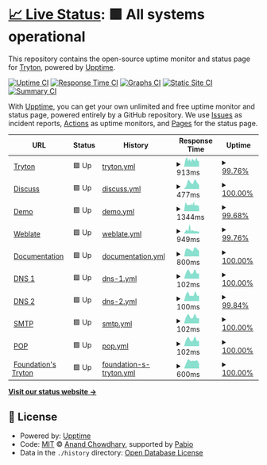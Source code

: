 # [📈 Live Status](https://status.tryton.org): <!--live status--> **🟩 All systems operational**

This repository contains the open-source uptime monitor and status page for [Tryton](https://www.tryton.org/), powered by [Upptime](https://github.com/upptime/upptime).

[![Uptime CI](https://github.com/tryton/upptime/workflows/Uptime%20CI/badge.svg)](https://github.com/tryton/upptime/actions?query=workflow%3A%22Uptime+CI%22)
[![Response Time CI](https://github.com/tryton/upptime/workflows/Response%20Time%20CI/badge.svg)](https://github.com/tryton/upptime/actions?query=workflow%3A%22Response+Time+CI%22)
[![Graphs CI](https://github.com/tryton/upptime/workflows/Graphs%20CI/badge.svg)](https://github.com/tryton/upptime/actions?query=workflow%3A%22Graphs+CI%22)
[![Static Site CI](https://github.com/tryton/upptime/workflows/Static%20Site%20CI/badge.svg)](https://github.com/tryton/upptime/actions?query=workflow%3A%22Static+Site+CI%22)
[![Summary CI](https://github.com/tryton/upptime/workflows/Summary%20CI/badge.svg)](https://github.com/tryton/upptime/actions?query=workflow%3A%22Summary+CI%22)

With [Upptime](https://upptime.js.org), you can get your own unlimited and free uptime monitor and status page, powered entirely by a GitHub repository. We use [Issues](https://github.com/tryton/upptime/issues) as incident reports, [Actions](https://github.com/tryton/upptime/actions) as uptime monitors, and [Pages](https://status.tryton.org) for the status page.

<!--start: status pages-->
<!-- This summary is generated by Upptime (https://github.com/upptime/upptime) -->
<!-- Do not edit this manually, your changes will be overwritten -->
<!-- prettier-ignore -->
| URL | Status | History | Response Time | Uptime |
| --- | ------ | ------- | ------------- | ------ |
| <img alt="" src="https://downloads-cdn.tryton.org/images/logo.svg" height="13"> [Tryton](https://www.tryton.org) | 🟩 Up | [tryton.yml](https://github.com/tryton/upptime/commits/HEAD/history/tryton.yml) | <details><summary><img alt="Response time graph" src="./graphs/tryton/response-time-week.png" height="20"> 913ms</summary><br><a href="https://status.tryton.org/history/tryton"><img alt="Response time 944" src="https://img.shields.io/endpoint?url=https%3A%2F%2Fraw.githubusercontent.com%2Ftryton%2Fupptime%2FHEAD%2Fapi%2Ftryton%2Fresponse-time.json"></a><br><a href="https://status.tryton.org/history/tryton"><img alt="24-hour response time 793" src="https://img.shields.io/endpoint?url=https%3A%2F%2Fraw.githubusercontent.com%2Ftryton%2Fupptime%2FHEAD%2Fapi%2Ftryton%2Fresponse-time-day.json"></a><br><a href="https://status.tryton.org/history/tryton"><img alt="7-day response time 913" src="https://img.shields.io/endpoint?url=https%3A%2F%2Fraw.githubusercontent.com%2Ftryton%2Fupptime%2FHEAD%2Fapi%2Ftryton%2Fresponse-time-week.json"></a><br><a href="https://status.tryton.org/history/tryton"><img alt="30-day response time 937" src="https://img.shields.io/endpoint?url=https%3A%2F%2Fraw.githubusercontent.com%2Ftryton%2Fupptime%2FHEAD%2Fapi%2Ftryton%2Fresponse-time-month.json"></a><br><a href="https://status.tryton.org/history/tryton"><img alt="1-year response time 944" src="https://img.shields.io/endpoint?url=https%3A%2F%2Fraw.githubusercontent.com%2Ftryton%2Fupptime%2FHEAD%2Fapi%2Ftryton%2Fresponse-time-year.json"></a></details> | <details><summary><a href="https://status.tryton.org/history/tryton">99.76%</a></summary><a href="https://status.tryton.org/history/tryton"><img alt="All-time uptime 99.93%" src="https://img.shields.io/endpoint?url=https%3A%2F%2Fraw.githubusercontent.com%2Ftryton%2Fupptime%2FHEAD%2Fapi%2Ftryton%2Fuptime.json"></a><br><a href="https://status.tryton.org/history/tryton"><img alt="24-hour uptime 100.00%" src="https://img.shields.io/endpoint?url=https%3A%2F%2Fraw.githubusercontent.com%2Ftryton%2Fupptime%2FHEAD%2Fapi%2Ftryton%2Fuptime-day.json"></a><br><a href="https://status.tryton.org/history/tryton"><img alt="7-day uptime 99.76%" src="https://img.shields.io/endpoint?url=https%3A%2F%2Fraw.githubusercontent.com%2Ftryton%2Fupptime%2FHEAD%2Fapi%2Ftryton%2Fuptime-week.json"></a><br><a href="https://status.tryton.org/history/tryton"><img alt="30-day uptime 99.95%" src="https://img.shields.io/endpoint?url=https%3A%2F%2Fraw.githubusercontent.com%2Ftryton%2Fupptime%2FHEAD%2Fapi%2Ftryton%2Fuptime-month.json"></a><br><a href="https://status.tryton.org/history/tryton"><img alt="1-year uptime 99.93%" src="https://img.shields.io/endpoint?url=https%3A%2F%2Fraw.githubusercontent.com%2Ftryton%2Fupptime%2FHEAD%2Fapi%2Ftryton%2Fuptime-year.json"></a></details>
| <img alt="" src="https://downloads-cdn.tryton.org/images/logo-discuss.svg" height="13"> [Discuss](https://discuss.tryton.org/srv/status) | 🟩 Up | [discuss.yml](https://github.com/tryton/upptime/commits/HEAD/history/discuss.yml) | <details><summary><img alt="Response time graph" src="./graphs/discuss/response-time-week.png" height="20"> 477ms</summary><br><a href="https://status.tryton.org/history/discuss"><img alt="Response time 771" src="https://img.shields.io/endpoint?url=https%3A%2F%2Fraw.githubusercontent.com%2Ftryton%2Fupptime%2FHEAD%2Fapi%2Fdiscuss%2Fresponse-time.json"></a><br><a href="https://status.tryton.org/history/discuss"><img alt="24-hour response time 545" src="https://img.shields.io/endpoint?url=https%3A%2F%2Fraw.githubusercontent.com%2Ftryton%2Fupptime%2FHEAD%2Fapi%2Fdiscuss%2Fresponse-time-day.json"></a><br><a href="https://status.tryton.org/history/discuss"><img alt="7-day response time 477" src="https://img.shields.io/endpoint?url=https%3A%2F%2Fraw.githubusercontent.com%2Ftryton%2Fupptime%2FHEAD%2Fapi%2Fdiscuss%2Fresponse-time-week.json"></a><br><a href="https://status.tryton.org/history/discuss"><img alt="30-day response time 454" src="https://img.shields.io/endpoint?url=https%3A%2F%2Fraw.githubusercontent.com%2Ftryton%2Fupptime%2FHEAD%2Fapi%2Fdiscuss%2Fresponse-time-month.json"></a><br><a href="https://status.tryton.org/history/discuss"><img alt="1-year response time 771" src="https://img.shields.io/endpoint?url=https%3A%2F%2Fraw.githubusercontent.com%2Ftryton%2Fupptime%2FHEAD%2Fapi%2Fdiscuss%2Fresponse-time-year.json"></a></details> | <details><summary><a href="https://status.tryton.org/history/discuss">100.00%</a></summary><a href="https://status.tryton.org/history/discuss"><img alt="All-time uptime 99.76%" src="https://img.shields.io/endpoint?url=https%3A%2F%2Fraw.githubusercontent.com%2Ftryton%2Fupptime%2FHEAD%2Fapi%2Fdiscuss%2Fuptime.json"></a><br><a href="https://status.tryton.org/history/discuss"><img alt="24-hour uptime 100.00%" src="https://img.shields.io/endpoint?url=https%3A%2F%2Fraw.githubusercontent.com%2Ftryton%2Fupptime%2FHEAD%2Fapi%2Fdiscuss%2Fuptime-day.json"></a><br><a href="https://status.tryton.org/history/discuss"><img alt="7-day uptime 100.00%" src="https://img.shields.io/endpoint?url=https%3A%2F%2Fraw.githubusercontent.com%2Ftryton%2Fupptime%2FHEAD%2Fapi%2Fdiscuss%2Fuptime-week.json"></a><br><a href="https://status.tryton.org/history/discuss"><img alt="30-day uptime 100.00%" src="https://img.shields.io/endpoint?url=https%3A%2F%2Fraw.githubusercontent.com%2Ftryton%2Fupptime%2FHEAD%2Fapi%2Fdiscuss%2Fuptime-month.json"></a><br><a href="https://status.tryton.org/history/discuss"><img alt="1-year uptime 99.76%" src="https://img.shields.io/endpoint?url=https%3A%2F%2Fraw.githubusercontent.com%2Ftryton%2Fupptime%2FHEAD%2Fapi%2Fdiscuss%2Fuptime-year.json"></a></details>
| <img alt="" src="https://icons.duckduckgo.com/ip3/demo.tryton.org.ico" height="13"> [Demo](https://demo.tryton.org) | 🟩 Up | [demo.yml](https://github.com/tryton/upptime/commits/HEAD/history/demo.yml) | <details><summary><img alt="Response time graph" src="./graphs/demo/response-time-week.png" height="20"> 1344ms</summary><br><a href="https://status.tryton.org/history/demo"><img alt="Response time 1364" src="https://img.shields.io/endpoint?url=https%3A%2F%2Fraw.githubusercontent.com%2Ftryton%2Fupptime%2FHEAD%2Fapi%2Fdemo%2Fresponse-time.json"></a><br><a href="https://status.tryton.org/history/demo"><img alt="24-hour response time 1489" src="https://img.shields.io/endpoint?url=https%3A%2F%2Fraw.githubusercontent.com%2Ftryton%2Fupptime%2FHEAD%2Fapi%2Fdemo%2Fresponse-time-day.json"></a><br><a href="https://status.tryton.org/history/demo"><img alt="7-day response time 1344" src="https://img.shields.io/endpoint?url=https%3A%2F%2Fraw.githubusercontent.com%2Ftryton%2Fupptime%2FHEAD%2Fapi%2Fdemo%2Fresponse-time-week.json"></a><br><a href="https://status.tryton.org/history/demo"><img alt="30-day response time 1343" src="https://img.shields.io/endpoint?url=https%3A%2F%2Fraw.githubusercontent.com%2Ftryton%2Fupptime%2FHEAD%2Fapi%2Fdemo%2Fresponse-time-month.json"></a><br><a href="https://status.tryton.org/history/demo"><img alt="1-year response time 1364" src="https://img.shields.io/endpoint?url=https%3A%2F%2Fraw.githubusercontent.com%2Ftryton%2Fupptime%2FHEAD%2Fapi%2Fdemo%2Fresponse-time-year.json"></a></details> | <details><summary><a href="https://status.tryton.org/history/demo">99.68%</a></summary><a href="https://status.tryton.org/history/demo"><img alt="All-time uptime 99.44%" src="https://img.shields.io/endpoint?url=https%3A%2F%2Fraw.githubusercontent.com%2Ftryton%2Fupptime%2FHEAD%2Fapi%2Fdemo%2Fuptime.json"></a><br><a href="https://status.tryton.org/history/demo"><img alt="24-hour uptime 99.43%" src="https://img.shields.io/endpoint?url=https%3A%2F%2Fraw.githubusercontent.com%2Ftryton%2Fupptime%2FHEAD%2Fapi%2Fdemo%2Fuptime-day.json"></a><br><a href="https://status.tryton.org/history/demo"><img alt="7-day uptime 99.68%" src="https://img.shields.io/endpoint?url=https%3A%2F%2Fraw.githubusercontent.com%2Ftryton%2Fupptime%2FHEAD%2Fapi%2Fdemo%2Fuptime-week.json"></a><br><a href="https://status.tryton.org/history/demo"><img alt="30-day uptime 98.63%" src="https://img.shields.io/endpoint?url=https%3A%2F%2Fraw.githubusercontent.com%2Ftryton%2Fupptime%2FHEAD%2Fapi%2Fdemo%2Fuptime-month.json"></a><br><a href="https://status.tryton.org/history/demo"><img alt="1-year uptime 99.44%" src="https://img.shields.io/endpoint?url=https%3A%2F%2Fraw.githubusercontent.com%2Ftryton%2Fupptime%2FHEAD%2Fapi%2Fdemo%2Fuptime-year.json"></a></details>
| <img alt="" src="https://icons.duckduckgo.com/ip3/translate.tryton.org.ico" height="13"> [Weblate](https://translate.tryton.org) | 🟩 Up | [weblate.yml](https://github.com/tryton/upptime/commits/HEAD/history/weblate.yml) | <details><summary><img alt="Response time graph" src="./graphs/weblate/response-time-week.png" height="20"> 949ms</summary><br><a href="https://status.tryton.org/history/weblate"><img alt="Response time 802" src="https://img.shields.io/endpoint?url=https%3A%2F%2Fraw.githubusercontent.com%2Ftryton%2Fupptime%2FHEAD%2Fapi%2Fweblate%2Fresponse-time.json"></a><br><a href="https://status.tryton.org/history/weblate"><img alt="24-hour response time 750" src="https://img.shields.io/endpoint?url=https%3A%2F%2Fraw.githubusercontent.com%2Ftryton%2Fupptime%2FHEAD%2Fapi%2Fweblate%2Fresponse-time-day.json"></a><br><a href="https://status.tryton.org/history/weblate"><img alt="7-day response time 949" src="https://img.shields.io/endpoint?url=https%3A%2F%2Fraw.githubusercontent.com%2Ftryton%2Fupptime%2FHEAD%2Fapi%2Fweblate%2Fresponse-time-week.json"></a><br><a href="https://status.tryton.org/history/weblate"><img alt="30-day response time 811" src="https://img.shields.io/endpoint?url=https%3A%2F%2Fraw.githubusercontent.com%2Ftryton%2Fupptime%2FHEAD%2Fapi%2Fweblate%2Fresponse-time-month.json"></a><br><a href="https://status.tryton.org/history/weblate"><img alt="1-year response time 802" src="https://img.shields.io/endpoint?url=https%3A%2F%2Fraw.githubusercontent.com%2Ftryton%2Fupptime%2FHEAD%2Fapi%2Fweblate%2Fresponse-time-year.json"></a></details> | <details><summary><a href="https://status.tryton.org/history/weblate">99.76%</a></summary><a href="https://status.tryton.org/history/weblate"><img alt="All-time uptime 99.96%" src="https://img.shields.io/endpoint?url=https%3A%2F%2Fraw.githubusercontent.com%2Ftryton%2Fupptime%2FHEAD%2Fapi%2Fweblate%2Fuptime.json"></a><br><a href="https://status.tryton.org/history/weblate"><img alt="24-hour uptime 100.00%" src="https://img.shields.io/endpoint?url=https%3A%2F%2Fraw.githubusercontent.com%2Ftryton%2Fupptime%2FHEAD%2Fapi%2Fweblate%2Fuptime-day.json"></a><br><a href="https://status.tryton.org/history/weblate"><img alt="7-day uptime 99.76%" src="https://img.shields.io/endpoint?url=https%3A%2F%2Fraw.githubusercontent.com%2Ftryton%2Fupptime%2FHEAD%2Fapi%2Fweblate%2Fuptime-week.json"></a><br><a href="https://status.tryton.org/history/weblate"><img alt="30-day uptime 99.95%" src="https://img.shields.io/endpoint?url=https%3A%2F%2Fraw.githubusercontent.com%2Ftryton%2Fupptime%2FHEAD%2Fapi%2Fweblate%2Fuptime-month.json"></a><br><a href="https://status.tryton.org/history/weblate"><img alt="1-year uptime 99.96%" src="https://img.shields.io/endpoint?url=https%3A%2F%2Fraw.githubusercontent.com%2Ftryton%2Fupptime%2FHEAD%2Fapi%2Fweblate%2Fuptime-year.json"></a></details>
| <img alt="" src="https://icons.duckduckgo.com/ip3/docs-src.tryton.org.ico" height="13"> [Documentation](https://docs-src.tryton.org) | 🟩 Up | [documentation.yml](https://github.com/tryton/upptime/commits/HEAD/history/documentation.yml) | <details><summary><img alt="Response time graph" src="./graphs/documentation/response-time-week.png" height="20"> 800ms</summary><br><a href="https://status.tryton.org/history/documentation"><img alt="Response time 838" src="https://img.shields.io/endpoint?url=https%3A%2F%2Fraw.githubusercontent.com%2Ftryton%2Fupptime%2FHEAD%2Fapi%2Fdocumentation%2Fresponse-time.json"></a><br><a href="https://status.tryton.org/history/documentation"><img alt="24-hour response time 740" src="https://img.shields.io/endpoint?url=https%3A%2F%2Fraw.githubusercontent.com%2Ftryton%2Fupptime%2FHEAD%2Fapi%2Fdocumentation%2Fresponse-time-day.json"></a><br><a href="https://status.tryton.org/history/documentation"><img alt="7-day response time 800" src="https://img.shields.io/endpoint?url=https%3A%2F%2Fraw.githubusercontent.com%2Ftryton%2Fupptime%2FHEAD%2Fapi%2Fdocumentation%2Fresponse-time-week.json"></a><br><a href="https://status.tryton.org/history/documentation"><img alt="30-day response time 838" src="https://img.shields.io/endpoint?url=https%3A%2F%2Fraw.githubusercontent.com%2Ftryton%2Fupptime%2FHEAD%2Fapi%2Fdocumentation%2Fresponse-time-month.json"></a><br><a href="https://status.tryton.org/history/documentation"><img alt="1-year response time 838" src="https://img.shields.io/endpoint?url=https%3A%2F%2Fraw.githubusercontent.com%2Ftryton%2Fupptime%2FHEAD%2Fapi%2Fdocumentation%2Fresponse-time-year.json"></a></details> | <details><summary><a href="https://status.tryton.org/history/documentation">100.00%</a></summary><a href="https://status.tryton.org/history/documentation"><img alt="All-time uptime 99.96%" src="https://img.shields.io/endpoint?url=https%3A%2F%2Fraw.githubusercontent.com%2Ftryton%2Fupptime%2FHEAD%2Fapi%2Fdocumentation%2Fuptime.json"></a><br><a href="https://status.tryton.org/history/documentation"><img alt="24-hour uptime 100.00%" src="https://img.shields.io/endpoint?url=https%3A%2F%2Fraw.githubusercontent.com%2Ftryton%2Fupptime%2FHEAD%2Fapi%2Fdocumentation%2Fuptime-day.json"></a><br><a href="https://status.tryton.org/history/documentation"><img alt="7-day uptime 100.00%" src="https://img.shields.io/endpoint?url=https%3A%2F%2Fraw.githubusercontent.com%2Ftryton%2Fupptime%2FHEAD%2Fapi%2Fdocumentation%2Fuptime-week.json"></a><br><a href="https://status.tryton.org/history/documentation"><img alt="30-day uptime 99.96%" src="https://img.shields.io/endpoint?url=https%3A%2F%2Fraw.githubusercontent.com%2Ftryton%2Fupptime%2FHEAD%2Fapi%2Fdocumentation%2Fuptime-month.json"></a><br><a href="https://status.tryton.org/history/documentation"><img alt="1-year uptime 99.96%" src="https://img.shields.io/endpoint?url=https%3A%2F%2Fraw.githubusercontent.com%2Ftryton%2Fupptime%2FHEAD%2Fapi%2Fdocumentation%2Fuptime-year.json"></a></details>
| <img alt="" src="https://icons.duckduckgo.com/ip3/null.ico" height="13"> [DNS 1](moretus.b2ck.com) | 🟩 Up | [dns-1.yml](https://github.com/tryton/upptime/commits/HEAD/history/dns-1.yml) | <details><summary><img alt="Response time graph" src="./graphs/dns-1/response-time-week.png" height="20"> 102ms</summary><br><a href="https://status.tryton.org/history/dns-1"><img alt="Response time 109" src="https://img.shields.io/endpoint?url=https%3A%2F%2Fraw.githubusercontent.com%2Ftryton%2Fupptime%2FHEAD%2Fapi%2Fdns-1%2Fresponse-time.json"></a><br><a href="https://status.tryton.org/history/dns-1"><img alt="24-hour response time 84" src="https://img.shields.io/endpoint?url=https%3A%2F%2Fraw.githubusercontent.com%2Ftryton%2Fupptime%2FHEAD%2Fapi%2Fdns-1%2Fresponse-time-day.json"></a><br><a href="https://status.tryton.org/history/dns-1"><img alt="7-day response time 102" src="https://img.shields.io/endpoint?url=https%3A%2F%2Fraw.githubusercontent.com%2Ftryton%2Fupptime%2FHEAD%2Fapi%2Fdns-1%2Fresponse-time-week.json"></a><br><a href="https://status.tryton.org/history/dns-1"><img alt="30-day response time 106" src="https://img.shields.io/endpoint?url=https%3A%2F%2Fraw.githubusercontent.com%2Ftryton%2Fupptime%2FHEAD%2Fapi%2Fdns-1%2Fresponse-time-month.json"></a><br><a href="https://status.tryton.org/history/dns-1"><img alt="1-year response time 109" src="https://img.shields.io/endpoint?url=https%3A%2F%2Fraw.githubusercontent.com%2Ftryton%2Fupptime%2FHEAD%2Fapi%2Fdns-1%2Fresponse-time-year.json"></a></details> | <details><summary><a href="https://status.tryton.org/history/dns-1">100.00%</a></summary><a href="https://status.tryton.org/history/dns-1"><img alt="All-time uptime 100.00%" src="https://img.shields.io/endpoint?url=https%3A%2F%2Fraw.githubusercontent.com%2Ftryton%2Fupptime%2FHEAD%2Fapi%2Fdns-1%2Fuptime.json"></a><br><a href="https://status.tryton.org/history/dns-1"><img alt="24-hour uptime 100.00%" src="https://img.shields.io/endpoint?url=https%3A%2F%2Fraw.githubusercontent.com%2Ftryton%2Fupptime%2FHEAD%2Fapi%2Fdns-1%2Fuptime-day.json"></a><br><a href="https://status.tryton.org/history/dns-1"><img alt="7-day uptime 100.00%" src="https://img.shields.io/endpoint?url=https%3A%2F%2Fraw.githubusercontent.com%2Ftryton%2Fupptime%2FHEAD%2Fapi%2Fdns-1%2Fuptime-week.json"></a><br><a href="https://status.tryton.org/history/dns-1"><img alt="30-day uptime 100.00%" src="https://img.shields.io/endpoint?url=https%3A%2F%2Fraw.githubusercontent.com%2Ftryton%2Fupptime%2FHEAD%2Fapi%2Fdns-1%2Fuptime-month.json"></a><br><a href="https://status.tryton.org/history/dns-1"><img alt="1-year uptime 100.00%" src="https://img.shields.io/endpoint?url=https%3A%2F%2Fraw.githubusercontent.com%2Ftryton%2Fupptime%2FHEAD%2Fapi%2Fdns-1%2Fuptime-year.json"></a></details>
| <img alt="" src="https://icons.duckduckgo.com/ip3/null.ico" height="13"> [DNS 2](thales.b2ck.com) | 🟩 Up | [dns-2.yml](https://github.com/tryton/upptime/commits/HEAD/history/dns-2.yml) | <details><summary><img alt="Response time graph" src="./graphs/dns-2/response-time-week.png" height="20"> 100ms</summary><br><a href="https://status.tryton.org/history/dns-2"><img alt="Response time 109" src="https://img.shields.io/endpoint?url=https%3A%2F%2Fraw.githubusercontent.com%2Ftryton%2Fupptime%2FHEAD%2Fapi%2Fdns-2%2Fresponse-time.json"></a><br><a href="https://status.tryton.org/history/dns-2"><img alt="24-hour response time 83" src="https://img.shields.io/endpoint?url=https%3A%2F%2Fraw.githubusercontent.com%2Ftryton%2Fupptime%2FHEAD%2Fapi%2Fdns-2%2Fresponse-time-day.json"></a><br><a href="https://status.tryton.org/history/dns-2"><img alt="7-day response time 100" src="https://img.shields.io/endpoint?url=https%3A%2F%2Fraw.githubusercontent.com%2Ftryton%2Fupptime%2FHEAD%2Fapi%2Fdns-2%2Fresponse-time-week.json"></a><br><a href="https://status.tryton.org/history/dns-2"><img alt="30-day response time 106" src="https://img.shields.io/endpoint?url=https%3A%2F%2Fraw.githubusercontent.com%2Ftryton%2Fupptime%2FHEAD%2Fapi%2Fdns-2%2Fresponse-time-month.json"></a><br><a href="https://status.tryton.org/history/dns-2"><img alt="1-year response time 109" src="https://img.shields.io/endpoint?url=https%3A%2F%2Fraw.githubusercontent.com%2Ftryton%2Fupptime%2FHEAD%2Fapi%2Fdns-2%2Fresponse-time-year.json"></a></details> | <details><summary><a href="https://status.tryton.org/history/dns-2">99.84%</a></summary><a href="https://status.tryton.org/history/dns-2"><img alt="All-time uptime 99.99%" src="https://img.shields.io/endpoint?url=https%3A%2F%2Fraw.githubusercontent.com%2Ftryton%2Fupptime%2FHEAD%2Fapi%2Fdns-2%2Fuptime.json"></a><br><a href="https://status.tryton.org/history/dns-2"><img alt="24-hour uptime 100.00%" src="https://img.shields.io/endpoint?url=https%3A%2F%2Fraw.githubusercontent.com%2Ftryton%2Fupptime%2FHEAD%2Fapi%2Fdns-2%2Fuptime-day.json"></a><br><a href="https://status.tryton.org/history/dns-2"><img alt="7-day uptime 99.84%" src="https://img.shields.io/endpoint?url=https%3A%2F%2Fraw.githubusercontent.com%2Ftryton%2Fupptime%2FHEAD%2Fapi%2Fdns-2%2Fuptime-week.json"></a><br><a href="https://status.tryton.org/history/dns-2"><img alt="30-day uptime 99.96%" src="https://img.shields.io/endpoint?url=https%3A%2F%2Fraw.githubusercontent.com%2Ftryton%2Fupptime%2FHEAD%2Fapi%2Fdns-2%2Fuptime-month.json"></a><br><a href="https://status.tryton.org/history/dns-2"><img alt="1-year uptime 99.99%" src="https://img.shields.io/endpoint?url=https%3A%2F%2Fraw.githubusercontent.com%2Ftryton%2Fupptime%2FHEAD%2Fapi%2Fdns-2%2Fuptime-year.json"></a></details>
| <img alt="" src="https://icons.duckduckgo.com/ip3/null.ico" height="13"> [SMTP](mx.tryton.org) | 🟩 Up | [smtp.yml](https://github.com/tryton/upptime/commits/HEAD/history/smtp.yml) | <details><summary><img alt="Response time graph" src="./graphs/smtp/response-time-week.png" height="20"> 102ms</summary><br><a href="https://status.tryton.org/history/smtp"><img alt="Response time 109" src="https://img.shields.io/endpoint?url=https%3A%2F%2Fraw.githubusercontent.com%2Ftryton%2Fupptime%2FHEAD%2Fapi%2Fsmtp%2Fresponse-time.json"></a><br><a href="https://status.tryton.org/history/smtp"><img alt="24-hour response time 83" src="https://img.shields.io/endpoint?url=https%3A%2F%2Fraw.githubusercontent.com%2Ftryton%2Fupptime%2FHEAD%2Fapi%2Fsmtp%2Fresponse-time-day.json"></a><br><a href="https://status.tryton.org/history/smtp"><img alt="7-day response time 102" src="https://img.shields.io/endpoint?url=https%3A%2F%2Fraw.githubusercontent.com%2Ftryton%2Fupptime%2FHEAD%2Fapi%2Fsmtp%2Fresponse-time-week.json"></a><br><a href="https://status.tryton.org/history/smtp"><img alt="30-day response time 106" src="https://img.shields.io/endpoint?url=https%3A%2F%2Fraw.githubusercontent.com%2Ftryton%2Fupptime%2FHEAD%2Fapi%2Fsmtp%2Fresponse-time-month.json"></a><br><a href="https://status.tryton.org/history/smtp"><img alt="1-year response time 109" src="https://img.shields.io/endpoint?url=https%3A%2F%2Fraw.githubusercontent.com%2Ftryton%2Fupptime%2FHEAD%2Fapi%2Fsmtp%2Fresponse-time-year.json"></a></details> | <details><summary><a href="https://status.tryton.org/history/smtp">100.00%</a></summary><a href="https://status.tryton.org/history/smtp"><img alt="All-time uptime 100.00%" src="https://img.shields.io/endpoint?url=https%3A%2F%2Fraw.githubusercontent.com%2Ftryton%2Fupptime%2FHEAD%2Fapi%2Fsmtp%2Fuptime.json"></a><br><a href="https://status.tryton.org/history/smtp"><img alt="24-hour uptime 100.00%" src="https://img.shields.io/endpoint?url=https%3A%2F%2Fraw.githubusercontent.com%2Ftryton%2Fupptime%2FHEAD%2Fapi%2Fsmtp%2Fuptime-day.json"></a><br><a href="https://status.tryton.org/history/smtp"><img alt="7-day uptime 100.00%" src="https://img.shields.io/endpoint?url=https%3A%2F%2Fraw.githubusercontent.com%2Ftryton%2Fupptime%2FHEAD%2Fapi%2Fsmtp%2Fuptime-week.json"></a><br><a href="https://status.tryton.org/history/smtp"><img alt="30-day uptime 100.00%" src="https://img.shields.io/endpoint?url=https%3A%2F%2Fraw.githubusercontent.com%2Ftryton%2Fupptime%2FHEAD%2Fapi%2Fsmtp%2Fuptime-month.json"></a><br><a href="https://status.tryton.org/history/smtp"><img alt="1-year uptime 100.00%" src="https://img.shields.io/endpoint?url=https%3A%2F%2Fraw.githubusercontent.com%2Ftryton%2Fupptime%2FHEAD%2Fapi%2Fsmtp%2Fuptime-year.json"></a></details>
| <img alt="" src="https://icons.duckduckgo.com/ip3/null.ico" height="13"> [POP](pop.tryton.org) | 🟩 Up | [pop.yml](https://github.com/tryton/upptime/commits/HEAD/history/pop.yml) | <details><summary><img alt="Response time graph" src="./graphs/pop/response-time-week.png" height="20"> 102ms</summary><br><a href="https://status.tryton.org/history/pop"><img alt="Response time 109" src="https://img.shields.io/endpoint?url=https%3A%2F%2Fraw.githubusercontent.com%2Ftryton%2Fupptime%2FHEAD%2Fapi%2Fpop%2Fresponse-time.json"></a><br><a href="https://status.tryton.org/history/pop"><img alt="24-hour response time 83" src="https://img.shields.io/endpoint?url=https%3A%2F%2Fraw.githubusercontent.com%2Ftryton%2Fupptime%2FHEAD%2Fapi%2Fpop%2Fresponse-time-day.json"></a><br><a href="https://status.tryton.org/history/pop"><img alt="7-day response time 102" src="https://img.shields.io/endpoint?url=https%3A%2F%2Fraw.githubusercontent.com%2Ftryton%2Fupptime%2FHEAD%2Fapi%2Fpop%2Fresponse-time-week.json"></a><br><a href="https://status.tryton.org/history/pop"><img alt="30-day response time 106" src="https://img.shields.io/endpoint?url=https%3A%2F%2Fraw.githubusercontent.com%2Ftryton%2Fupptime%2FHEAD%2Fapi%2Fpop%2Fresponse-time-month.json"></a><br><a href="https://status.tryton.org/history/pop"><img alt="1-year response time 109" src="https://img.shields.io/endpoint?url=https%3A%2F%2Fraw.githubusercontent.com%2Ftryton%2Fupptime%2FHEAD%2Fapi%2Fpop%2Fresponse-time-year.json"></a></details> | <details><summary><a href="https://status.tryton.org/history/pop">100.00%</a></summary><a href="https://status.tryton.org/history/pop"><img alt="All-time uptime 100.00%" src="https://img.shields.io/endpoint?url=https%3A%2F%2Fraw.githubusercontent.com%2Ftryton%2Fupptime%2FHEAD%2Fapi%2Fpop%2Fuptime.json"></a><br><a href="https://status.tryton.org/history/pop"><img alt="24-hour uptime 100.00%" src="https://img.shields.io/endpoint?url=https%3A%2F%2Fraw.githubusercontent.com%2Ftryton%2Fupptime%2FHEAD%2Fapi%2Fpop%2Fuptime-day.json"></a><br><a href="https://status.tryton.org/history/pop"><img alt="7-day uptime 100.00%" src="https://img.shields.io/endpoint?url=https%3A%2F%2Fraw.githubusercontent.com%2Ftryton%2Fupptime%2FHEAD%2Fapi%2Fpop%2Fuptime-week.json"></a><br><a href="https://status.tryton.org/history/pop"><img alt="30-day uptime 100.00%" src="https://img.shields.io/endpoint?url=https%3A%2F%2Fraw.githubusercontent.com%2Ftryton%2Fupptime%2FHEAD%2Fapi%2Fpop%2Fuptime-month.json"></a><br><a href="https://status.tryton.org/history/pop"><img alt="1-year uptime 100.00%" src="https://img.shields.io/endpoint?url=https%3A%2F%2Fraw.githubusercontent.com%2Ftryton%2Fupptime%2FHEAD%2Fapi%2Fpop%2Fuptime-year.json"></a></details>
| <img alt="" src="https://icons.duckduckgo.com/ip3/foundation.tryton.org.ico" height="13"> [Foundation's Tryton](https://foundation.tryton.org:9000/) | 🟩 Up | [foundation-s-tryton.yml](https://github.com/tryton/upptime/commits/HEAD/history/foundation-s-tryton.yml) | <details><summary><img alt="Response time graph" src="./graphs/foundation-s-tryton/response-time-week.png" height="20"> 600ms</summary><br><a href="https://status.tryton.org/history/foundation-s-tryton"><img alt="Response time 575" src="https://img.shields.io/endpoint?url=https%3A%2F%2Fraw.githubusercontent.com%2Ftryton%2Fupptime%2FHEAD%2Fapi%2Ffoundation-s-tryton%2Fresponse-time.json"></a><br><a href="https://status.tryton.org/history/foundation-s-tryton"><img alt="24-hour response time 647" src="https://img.shields.io/endpoint?url=https%3A%2F%2Fraw.githubusercontent.com%2Ftryton%2Fupptime%2FHEAD%2Fapi%2Ffoundation-s-tryton%2Fresponse-time-day.json"></a><br><a href="https://status.tryton.org/history/foundation-s-tryton"><img alt="7-day response time 600" src="https://img.shields.io/endpoint?url=https%3A%2F%2Fraw.githubusercontent.com%2Ftryton%2Fupptime%2FHEAD%2Fapi%2Ffoundation-s-tryton%2Fresponse-time-week.json"></a><br><a href="https://status.tryton.org/history/foundation-s-tryton"><img alt="30-day response time 605" src="https://img.shields.io/endpoint?url=https%3A%2F%2Fraw.githubusercontent.com%2Ftryton%2Fupptime%2FHEAD%2Fapi%2Ffoundation-s-tryton%2Fresponse-time-month.json"></a><br><a href="https://status.tryton.org/history/foundation-s-tryton"><img alt="1-year response time 575" src="https://img.shields.io/endpoint?url=https%3A%2F%2Fraw.githubusercontent.com%2Ftryton%2Fupptime%2FHEAD%2Fapi%2Ffoundation-s-tryton%2Fresponse-time-year.json"></a></details> | <details><summary><a href="https://status.tryton.org/history/foundation-s-tryton">100.00%</a></summary><a href="https://status.tryton.org/history/foundation-s-tryton"><img alt="All-time uptime 100.00%" src="https://img.shields.io/endpoint?url=https%3A%2F%2Fraw.githubusercontent.com%2Ftryton%2Fupptime%2FHEAD%2Fapi%2Ffoundation-s-tryton%2Fuptime.json"></a><br><a href="https://status.tryton.org/history/foundation-s-tryton"><img alt="24-hour uptime 100.00%" src="https://img.shields.io/endpoint?url=https%3A%2F%2Fraw.githubusercontent.com%2Ftryton%2Fupptime%2FHEAD%2Fapi%2Ffoundation-s-tryton%2Fuptime-day.json"></a><br><a href="https://status.tryton.org/history/foundation-s-tryton"><img alt="7-day uptime 100.00%" src="https://img.shields.io/endpoint?url=https%3A%2F%2Fraw.githubusercontent.com%2Ftryton%2Fupptime%2FHEAD%2Fapi%2Ffoundation-s-tryton%2Fuptime-week.json"></a><br><a href="https://status.tryton.org/history/foundation-s-tryton"><img alt="30-day uptime 100.00%" src="https://img.shields.io/endpoint?url=https%3A%2F%2Fraw.githubusercontent.com%2Ftryton%2Fupptime%2FHEAD%2Fapi%2Ffoundation-s-tryton%2Fuptime-month.json"></a><br><a href="https://status.tryton.org/history/foundation-s-tryton"><img alt="1-year uptime 100.00%" src="https://img.shields.io/endpoint?url=https%3A%2F%2Fraw.githubusercontent.com%2Ftryton%2Fupptime%2FHEAD%2Fapi%2Ffoundation-s-tryton%2Fuptime-year.json"></a></details>

<!--end: status pages-->

[**Visit our status website →**](https://status.tryton.org)

## 📄 License

- Powered by: [Upptime](https://github.com/upptime/upptime)
- Code: [MIT](./LICENSE) © [Anand Chowdhary](https://anandchowdhary.com), supported by [Pabio](https://pabio.com)
- Data in the `./history` directory: [Open Database License](https://opendatacommons.org/licenses/odbl/1-0/)
